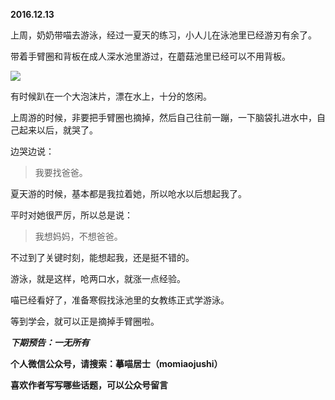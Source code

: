 
          
            
**2016.12.13**

上周，奶奶带喵去游泳，经过一夏天的练习，小人儿在泳池里已经游刃有余了。

带着手臂圈和背板在成人深水池里游过，在蘑菇池里已经可以不用背板。




![](//upload-images.jianshu.io/upload_images/51001-f1ddb81a38879386.jpg)




有时候趴在一个大泡沫片，漂在水上，十分的悠闲。

上周游的时候，非要把手臂圈也摘掉，然后自己往前一蹦，一下脑袋扎进水中，自己起来以后，就哭了。

边哭边说：
>我要找爸爸。



夏天游的时候，基本都是我拉着她，所以呛水以后想起我了。

平时对她很严厉，所以总是说：
>我想妈妈，不想爸爸。



不过到了关键时刻，能想起我，还是挺不错的。

游泳，就是这样，呛两口水，就涨一点经验。

喵已经看好了，准备寒假找泳池里的女教练正式学游泳。

等到学会，就可以正是摘掉手臂圈啦。


***下期预告：一无所有***


**个人微信公众号，请搜索：摹喵居士（momiaojushi）**

**喜欢作者写写哪些话题，可以公众号留言**

          
        